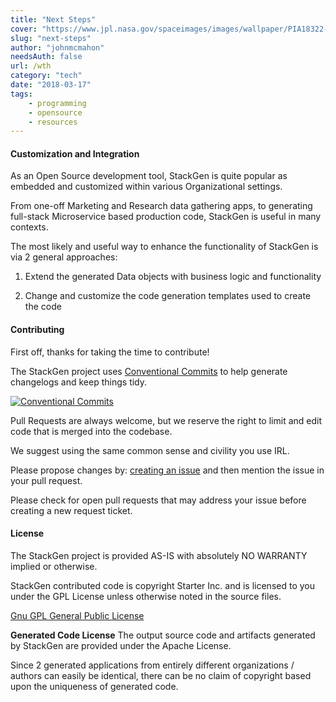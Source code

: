 ```yaml
---
title: "Next Steps"
cover: "https://www.jpl.nasa.gov/spaceimages/images/wallpaper/PIA18322-640x350.jpg"
slug: "next-steps"
author: "johnmcmahon"
needsAuth: false
url: /wth
category: "tech"
date: "2018-03-17"
tags:
    - programming
    - opensource
    - resources
---
```


#### Customization and Integration

As an Open Source development tool, StackGen is quite popular as embedded and customized within various Organizational settings.

From one-off Marketing and Research data gathering apps, to generating full-stack Microservice based production code, StackGen is useful in many contexts.

The most likely and useful way to enhance the functionality of StackGen is via 2 general approaches:

1. Extend the generated Data objects with business logic and functionality

2. Change and customize the code generation templates used to create the code

#### Contributing

First off, thanks for taking the time to contribute!

The StackGen project uses [Conventional Commits](https://conventionalcommits.org/) to help generate changelogs and keep things tidy.

[![Conventional Commits](https://img.shields.io/badge/Conventional%20Commits-1.0.0-yellow.svg)](https://conventionalcommits.org)

Pull Requests are always welcome, but we reserve the right to limit and edit code that is merged into the codebase.

We suggest using the same common sense and civility you use IRL.

Please propose changes by: [creating an issue](https://github.com/StarterInc/StackGen/issues) and then mention the issue in your pull request.

Please check for open pull requests that may address your issue before creating a new request ticket.

#### License

The StackGen project is provided AS-IS with absolutely NO WARRANTY implied or otherwise.

StackGen contributed code is copyright Starter Inc. and is licensed to you under the GPL License unless otherwise noted in the source files.

[Gnu GPL General Public License](https://www.gnu.org/licenses/gpl-3.0.en.html)

**Generated Code License** The output source code and artifacts generated by StackGen
are provided under the Apache License.

Since 2 generated applications from entirely different organizations / authors can
easily be identical, there can be no claim of copyright based upon the uniqueness of
generated code.
